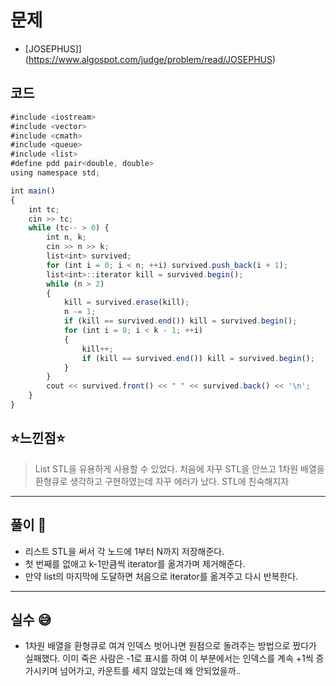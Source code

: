 # 문제
- [JOSEPHUS]](https://www.algospot.com/judge/problem/read/JOSEPHUS)

## 코드
```javascript
#include <iostream>
#include <vector>
#include <cmath>
#include <queue>
#include <list>
#define pdd pair<double, double>
using namespace std;

int main()
{
	int tc;
	cin >> tc;
	while (tc-- > 0) {
		int n, k;
		cin >> n >> k;
		list<int> survived;
		for (int i = 0; i < n; ++i) survived.push_back(i + 1);
		list<int>::iterator kill = survived.begin();
		while (n > 2)
		{
			kill = survived.erase(kill);
			n -= 1;
			if (kill == survived.end()) kill = survived.begin();
			for (int i = 0; i < k - 1; ++i)
			{
				kill++;
				if (kill == survived.end()) kill = survived.begin();
			}
		}
		cout << survived.front() << " " << survived.back() << '\n';
	}
}
```

## ⭐️느낀점⭐️
> List STL을 유용하게 사용할 수 있었다. 처음에 자꾸 STL을 안쓰고 1차원 배열을 환형큐로 생각하고 구현하였는데 자꾸 에러가 났다. STL에 친숙해지자
    
<hr/>

## 풀이 📣
- 리스트 STL을 써서 각 노드에 1부터 N까지 저장해준다.
- 첫 번째를 없애고 k-1만큼씩 iterator를 옮겨가며 제거해준다.
- 만약 list의 마지막에 도달하면 처음으로 iterator를 옮겨주고 다시 반복한다.

<hr/>

## 실수 😅
- 1차원 배열을 환형큐로 여겨 인덱스 벗어나면 원점으로 돌려주는 방법으로 짰다가 실패했다. 이미 죽은 사람은 -1로 표시를 하여 이 부분에서는 인덱스를 계속 +1씩 증가시키며 넘어가고, 카운트를 세지 않았는데 왜 안되었을까..
